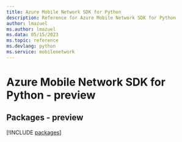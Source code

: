```yaml
---
title: Azure Mobile Network SDK for Python
description: Reference for Azure Mobile Network SDK for Python
author: lmazuel
ms.author: lmazuel
ms.data: 05/15/2023
ms.topic: reference
ms.devlang: python
ms.service: mobilenetwork
---
```

# Azure Mobile Network SDK for Python - preview
## Packages - preview
[!INCLUDE [packages](mobile-network-index.md)]